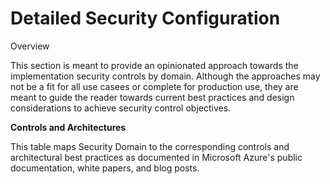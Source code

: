 # Detailed Security Configuration

Overview

This section is meant to provide an opinionated approach towards the
implementation security controls by domain. Although the approaches may
not be a fit for all use casees or complete for production use, they are
meant to guide the reader towards current best practices and design
considerations to achieve security control objectives.

**Controls and Architectures**

This table maps Security Domain to the corresponding controls and
architectural best practices as documented in Microsoft Azure's public documentation, 
white papers, and blog posts.
